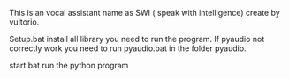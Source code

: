 This is an vocal assistant name as SWI ( speak with intelligence) create by vultorio.

Setup.bat install all library you need to run the program. If pyaudio not correctly work you need to run pyaudio.bat in the folder pyaudio.

start.bat run the python program
